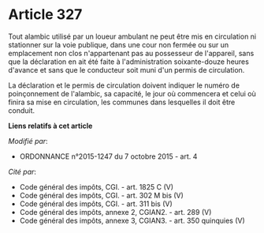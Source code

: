 # Article 327

Tout alambic utilisé par un loueur ambulant ne peut être mis en circulation ni stationner sur la voie publique, dans une cour
non fermée ou sur un emplacement non clos n'appartenant pas au possesseur de l'appareil, sans que la déclaration en ait été
faite à l'administration soixante-douze heures d'avance et sans que le conducteur soit muni d'un permis de circulation. 

La déclaration et le permis de circulation doivent indiquer le numéro de poinçonnement de l'alambic, sa capacité, le jour où
commencera et celui où finira sa mise en circulation, les communes dans lesquelles il doit être conduit.

**Liens relatifs à cet article**

_Modifié par_:

  - ORDONNANCE n°2015-1247 du 7 octobre 2015 - art. 4

_Cité par_:

  - Code général des impôts, CGI. - art. 1825 C (V)
  - Code général des impôts, CGI. - art. 302 M bis (V)
  - Code général des impôts, CGI. - art. 311 bis (V)
  - Code général des impôts, annexe 2, CGIAN2. - art. 289 (V)
  - Code général des impôts, annexe 3, CGIAN3. - art. 350 quinquies (V)
